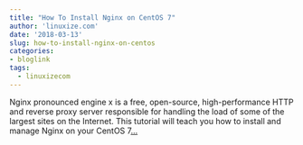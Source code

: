 ```yaml
---
title: "How To Install Nginx on CentOS 7"
author: 'linuxize.com'
date: '2018-03-13'
slug: how-to-install-nginx-on-centos
categories:
- bloglink
tags:
  - linuxizecom
---
```


Nginx pronounced engine x is a free, open-source, high-performance HTTP and reverse proxy server responsible for handling the load of some of the largest sites on the Internet. This tutorial will teach you how to install and manage Nginx on your CentOS 7[... <i class="fas fa-external-link-alt"></i>](https://linuxize.com/post/how-to-install-nginx-on-centos-7/)

